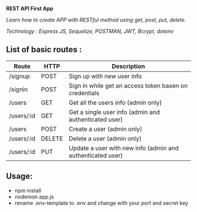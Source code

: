 **REST API First App**

*Learn how to create APP with RESTful method  using get, post, put, delete.*

*Technology : Express JS, Sequelize, POSTMAN, JWT, Bcrypt, dotenv*

List of basic routes :
----------------------
**Route**     | **HTTP**    |   **Description**
---------- | ------- | -------------
/signup  |  POST  |  Sign up with new user info
/signin  | POST | Sign in while get an access token basen on credentials
/users  | GET  | Get all the users info (admin only)
/users/:id  | GET  | Get a single user info (admin and authenticated user)
/users  | POST  | Create a user (admin only)
/users/:id  | DELETE  | Delete a user (admin only)
/users/:id  | PUT | Update a user with new info (admin and authenticated user)

Usage:
--------- 
- npm install
- nodemon app.js
- rename .env-template to .env and change with your port and secret key 